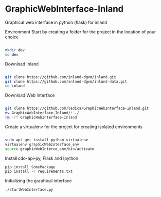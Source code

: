 # GraphicWebInterface-Inland
Graphical web interface in python (flask) for inland

Environment
Start by creating a folder for the project in the location of your choice
```bash

mkdir dev
cd dev
```

Download Inland
```bash

git clone https://github.com/inland-dgvm/inland.git
git clone https://github.com/inland-dgvm/inland-data.git
cd inland
```

Download Web Interface
```bash

git clone https://github.com/ledica/GraphicWebInterface-Inland.git
mv GraphicWebInterface-Inland/* ./
rm -rf GraphicWebInterface-Inland
```

Create a virtualenv for the project for creating isolated environments
```bash

sudo apt-get install python-virtualenv
virtualenv graphicWebInterface_env
source graphicWebInterce_env/bin/activate
```

Install cdo-api-py, Flask and Ipython
```bash
pip install SomePackage
pip install -r requirements.txt
```

Initializing the graphical interface
```bash
./startWebInterface.py
```
